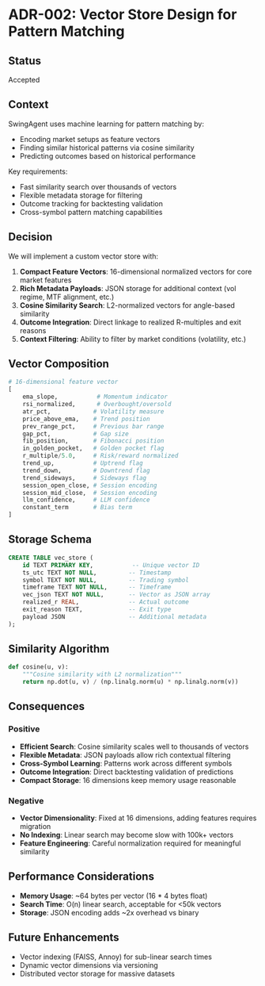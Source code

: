 # ADR-002: Vector Store Design for Pattern Matching

## Status

Accepted

## Context

SwingAgent uses machine learning for pattern matching by:
- Encoding market setups as feature vectors
- Finding similar historical patterns via cosine similarity 
- Predicting outcomes based on historical performance

Key requirements:
- Fast similarity search over thousands of vectors
- Flexible metadata storage for filtering
- Outcome tracking for backtesting validation
- Cross-symbol pattern matching capabilities

## Decision

We will implement a custom vector store with:

1. **Compact Feature Vectors**: 16-dimensional normalized vectors for core market features
2. **Rich Metadata Payloads**: JSON storage for additional context (vol regime, MTF alignment, etc.)
3. **Cosine Similarity Search**: L2-normalized vectors for angle-based similarity
4. **Outcome Integration**: Direct linkage to realized R-multiples and exit reasons
5. **Context Filtering**: Ability to filter by market conditions (volatility, etc.)

## Vector Composition

```python
# 16-dimensional feature vector
[
    ema_slope,           # Momentum indicator
    rsi_normalized,      # Overbought/oversold
    atr_pct,            # Volatility measure  
    price_above_ema,    # Trend position
    prev_range_pct,     # Previous bar range
    gap_pct,            # Gap size
    fib_position,       # Fibonacci position
    in_golden_pocket,   # Golden pocket flag
    r_multiple/5.0,     # Risk/reward normalized
    trend_up,           # Uptrend flag
    trend_down,         # Downtrend flag
    trend_sideways,     # Sideways flag
    session_open_close, # Session encoding
    session_mid_close,  # Session encoding
    llm_confidence,     # LLM confidence
    constant_term       # Bias term
]
```

## Storage Schema

```sql
CREATE TABLE vec_store (
    id TEXT PRIMARY KEY,           -- Unique vector ID
    ts_utc TEXT NOT NULL,         -- Timestamp
    symbol TEXT NOT NULL,         -- Trading symbol
    timeframe TEXT NOT NULL,      -- Timeframe
    vec_json TEXT NOT NULL,       -- Vector as JSON array
    realized_r REAL,              -- Actual outcome
    exit_reason TEXT,             -- Exit type
    payload JSON                  -- Additional metadata
);
```

## Similarity Algorithm

```python
def cosine(u, v):
    """Cosine similarity with L2 normalization"""
    return np.dot(u, v) / (np.linalg.norm(u) * np.linalg.norm(v))
```

## Consequences

### Positive

- **Efficient Search**: Cosine similarity scales well to thousands of vectors
- **Flexible Metadata**: JSON payloads allow rich contextual filtering
- **Cross-Symbol Learning**: Patterns work across different symbols
- **Outcome Integration**: Direct backtesting validation of predictions
- **Compact Storage**: 16 dimensions keep memory usage reasonable

### Negative

- **Vector Dimensionality**: Fixed at 16 dimensions, adding features requires migration
- **No Indexing**: Linear search may become slow with 100k+ vectors
- **Feature Engineering**: Careful normalization required for meaningful similarity

## Performance Considerations

- **Memory Usage**: ~64 bytes per vector (16 * 4 bytes float)
- **Search Time**: O(n) linear search, acceptable for <50k vectors
- **Storage**: JSON encoding adds ~2x overhead vs binary

## Future Enhancements

- Vector indexing (FAISS, Annoy) for sub-linear search times
- Dynamic vector dimensions via versioning
- Distributed vector storage for massive datasets